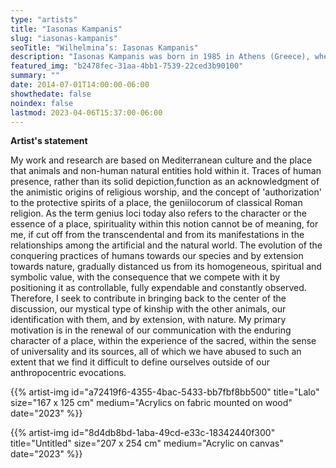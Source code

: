```yaml
---
type: "artists"
title: "Iasonas Kampanis"
slug: "iasonas-kampanis"
seoTitle: "Wilhelmina’s: Iasonas Kampanis"
description: "Iasonas Kampanis was born in 1985 in Athens (Greece), where he currently lives and works. He studied jewelry design and fine arts at the Mokume Institute in Thessaloniki. Since 2007 he is working with painting, performance photography, digital media and scenographic works. He is inspired by themes and motifs related to the history of painting, the Mediterranean tradition and pop culture. In 2020 he received the Stavros Niarchos Foundation Artist Fellowship Award by ARTWORKS. He has collaborated and exhibited, among others, with Rebecca Camhi Gallery (Athens), curator Marina Fokidis, the 61st Thessaloniki International Film Festival and MoMus, KEIV (Athens), Victoria Square Project (Athens), kunsthallekleinbasel (Basel), architect Pulcheria Tzova, director Maria Panourgia, Onassis Stegi (Athens), documenta 14 (Athens), director Maria Gaitanidi, actress Stacy Martin, Museum of Typography (Chania), Byzantine and Christian Museum (Athens), Sygchrono Theatre (Athens), Michael Cacoyannis Foundation (Athens), Islington Arts Factory (London), Bishopsgate Institute (London), Lubomirov/Angus Hughes Gallery (London), Ligne Roset Westend Showroom (London), Design Exchange magazine, London Print Studio (London), Christie’s Head of Prints & Multiples Murray Macaulay, Teloglion Art Foundation (Thessaloniki), performer Irina Osterberg, 4bid Gallery (Amsterdam), O3 Gallery (Oxford) and zoologist Desmond Morris. He has also been engaged in printmaking, film and theater productions, Byzantine iconography, educational programs and painting workshops. Since 2017 he delivers painting and visual perception seminars at his studio."
featured_img: "b2478fec-31aa-4bb1-7539-22ced3b90100"
summary: ""
date: 2014-07-01T14:00:00-06:00
showthedate: false
noindex: false
lastmod: 2023-04-06T15:37:00-06:00
---
```

**Artist's statement**

My work and research are based on Mediterranean culture and the place that animals and non-human natural entities hold within it. Traces of human presence, rather than its solid depiction,function as an acknowledgment of the animistic origins of religious worship, and the concept of 'authorization' to the protective spirits of a place, the geniilocorum of classical Roman religion. As the term genius loci today also refers to the character or the essence of a place, spirituality within this notion cannot be of meaning, for me, if cut off from the transcendental and from its manifestations in the relationships among the artificial and the natural world. The evolution of the conquering practices of humans towards our species and by extension towards nature, gradually distanced us from its homogeneous, spiritual and symbolic value, with the consequence that we compete with it by positioning it as controllable, fully expendable and constantly observed. Therefore, I seek to contribute in bringing back to the center of the discussion, our mystical type of kinship with the other animals, our identification with them, and by extension, with nature. My primary motivation is in the renewal of our communication with the enduring character of a place, within the experience of the sacred, within the sense of universality and its sources, all of which we have abused to such an extent that we find it difficult to define ourselves outside of our anthropocentric evocations.

{{% artist-img id="a72419f6-4355-4bac-5433-bb7fbf8bb500" title="Lalo" size="167 x 125 cm" medium="Acrylics on fabric mounted on wood" date="2023" %}}

{{% artist-img id="8d4db8bd-1aba-49cd-e33c-18342440f300" title="Untitled" size="207 x 254 cm" medium="Acrylic on canvas" date="2023" %}}
